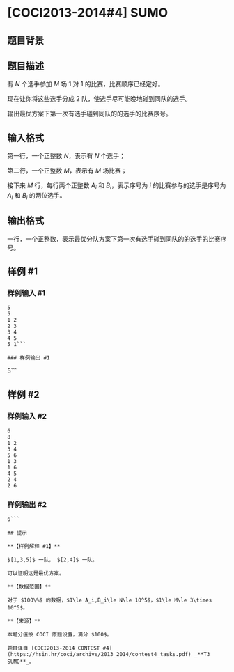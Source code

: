# [COCI2013-2014#4] SUMO

## 题目背景



## 题目描述

有 $N$ 个选手参加 $M$ 场 $1$ 对 $1$ 的比赛，比赛顺序已经定好。

现在让你将这些选手分成 $2$ 队，使选手尽可能晚地碰到同队的选手。

输出最优方案下第一次有选手碰到同队的的选手的比赛序号。

## 输入格式

第一行，一个正整数 $N$，表示有 $N$ 个选手；

第二行，一个正整数 $M$，表示有 $M$ 场比赛；

接下来 $M$ 行，每行两个正整数 $A_i$ 和 $B_i$，表示序号为 $i$ 的比赛参与的选手是序号为 $A_i$ 和 $B_i$ 的两位选手。

## 输出格式

一行，一个正整数，表示最优分队方案下第一次有选手碰到同队的的选手的比赛序号。

## 样例 #1

### 样例输入 #1
```
5
5
1 2
2 3
3 4
4 5
5 1```

### 样例输出 #1

```
5```

## 样例 #2

### 样例输入 #2
```
6
8
1 2
3 4
5 6
1 3
1 6
4 5
2 4
2 6
```

### 样例输出 #2

```
6```

## 提示

**【样例解释 #1】**

$[1,3,5]$ 一队， $[2,4]$ 一队。

可以证明这是最优方案。

**【数据范围】**

对于 $100\%$ 的数据，$1\le A_i,B_i\le N\le 10^5$，$1\le M\le 3\times 10^5$。

**【来源】**

本题分值按 COCI 原题设置，满分 $100$。

题目译自 [COCI2013-2014 CONTEST #4](https://hsin.hr/coci/archive/2013_2014/contest4_tasks.pdf) _**T3 SUMO**_。
